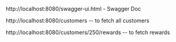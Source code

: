 
http://localhost:8080/swagger-ui.html - Swagger Doc

http://localhost:8080/customers -- to fetch all customers

http://localhost:8080/customers/250/rewards -- to fetch rewards

